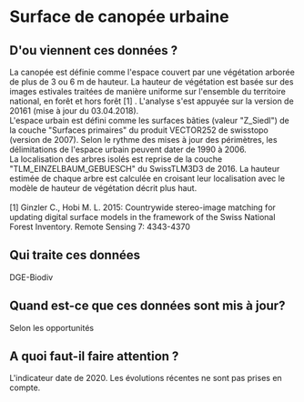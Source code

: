 <!--- Content retrieved by 'generate_doc_accordion_panels()' in fct_helpers.R & utils_helpers.R -->
<!--- Don't add linebreaks within paragraphs, add empty line at the end, prefer plain HTML for links -->

# Surface de canopée urbaine

## D'ou viennent ces données ?

La canopée est définie comme l'espace couvert par une végétation arborée de plus de 3 ou 6 m de hauteur. La hauteur de végétation est basée sur des images estivales traitées de manière uniforme sur l'ensemble du territoire national, en forêt et hors forêt [1] . L'analyse s'est appuyée sur la version de 20161 (mise à jour du 03.04.2018). <br>L'espace urbain est défini comme les surfaces bâties (valeur "Z_Siedl") de la couche "Surfaces primaires" du produit VECTOR252 de swisstopo (version de 2007). Selon le rythme des mises à jour des périmètres, les délimitations de l'espace urbain peuvent dater de 1990 à 2006. <br>La localisation des arbres isolés est reprise de la couche "TLM_EINZELBAUM_GEBUESCH" du SwissTLM3D3 de 2016. La hauteur estimée de chaque arbre est calculée en croisant leur localisation avec le modèle de hauteur de végétation décrit plus haut. <br><br>[1] Ginzler C., Hobi M. L. 2015: Countrywide stereo-image matching for updating digital surface models in the framework of the Swiss National Forest Inventory. Remote Sensing 7: 4343-4370

## Qui traite ces données

DGE-Biodiv

## Quand est-ce que ces données sont mis à jour?

Selon les opportunités

## A quoi faut-il faire attention ?

L'indicateur date de 2020. Les évolutions récentes ne sont pas prises en compte.
